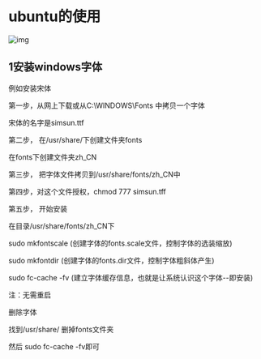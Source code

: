 # ubuntu的使用



![img](https://csdnimg.cn/release/phoenix/template/new_img/original.png)



## 1安装windows字体

例如安装宋体

第一步，从网上下载或从C:\WINDOWS\Fonts 中拷贝一个字体

宋体的名字是simsun.ttf



第二步， 在/usr/share/下创建文件夹fonts

在fonts下创建文件夹zh_CN



第三步， 把字体文件拷贝到/usr/share/fonts/zh_CN中





第四步，对这个文件授权，chmod 777 simsun.tff





第五步， 开始安装

在目录/usr/share/fonts/zh_CN下

sudo mkfontscale  (创建字体的fonts.scale文件，控制字体的选装缩放)

sudo mkfontdir  (创建字体的fonts.dir文件，控制字体粗斜体产生)

sudo fc-cache -fv  (建立字体缓存信息，也就是让系统认识这个字体--即安装)





注：无需重启



删除字体

找到/usr/share/ 删掉fonts文件夹

然后 sudo fc-cache -fv即可